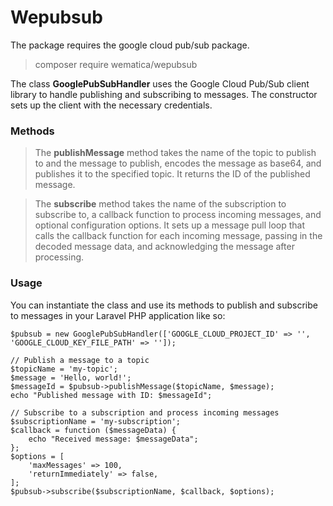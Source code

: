 # Wepubsub

The package requires the google cloud pub/sub package.

> composer require wematica/wepubsub

The class **GooglePubSubHandler** uses the Google Cloud Pub/Sub client library to handle publishing and subscribing to messages. The constructor sets up the client with the necessary credentials.

### Methods

> The **publishMessage** method takes the name of the topic to publish to and the message to publish, encodes the message as base64, and publishes it to the specified topic. It returns the ID of the published message.

> The **subscribe** method takes the name of the subscription to subscribe to, a callback function to process incoming messages, and optional configuration options. It sets up a message pull loop that calls the callback function for each incoming message, passing in the decoded message data, and acknowledging the message after processing.

### Usage

You can instantiate the class and use its methods to publish and subscribe to messages in your Laravel PHP application like so:

    $pubsub = new GooglePubSubHandler(['GOOGLE_CLOUD_PROJECT_ID' => '', 'GOOGLE_CLOUD_KEY_FILE_PATH' => '']);

    // Publish a message to a topic
    $topicName = 'my-topic';
    $message = 'Hello, world!';
    $messageId = $pubsub->publishMessage($topicName, $message);
    echo "Published message with ID: $messageId";

    // Subscribe to a subscription and process incoming messages
    $subscriptionName = 'my-subscription';
    $callback = function ($messageData) {
        echo "Received message: $messageData";
    };
    $options = [
        'maxMessages' => 100,
        'returnImmediately' => false,
    ];
    $pubsub->subscribe($subscriptionName, $callback, $options);
    
  
